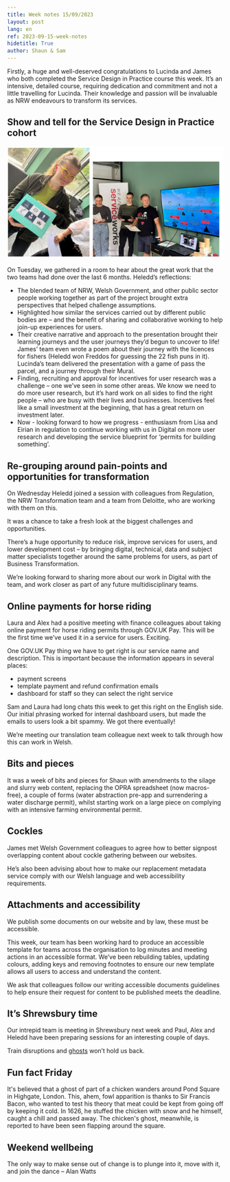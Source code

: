 ```yaml
---
title: Week notes 15/09/2023
layout: post
lang: en
ref: 2023-09-15-week-notes
hidetitle: True
author: Shaun & Sam
---
```


Firstly, a huge and well-deserved congratulations to Lucinda and James who both completed the Service Design in Practice course this week. 
It’s an intensive, detailed course, requiring dedication and commitment and not a little travelling for Lucinda. 
Their knowledge and passion will be invaluable as NRW endeavours to transform its services.

## Show and tell for the Service Design in Practice cohort

![alt text](https://github.com/nrw-digital/week-notes/blob/89ac8ecb3b56b641389f2eb1f07fce0081e3b437/images/service%20design%20ST%20james%20lucinda%202023.PNG?raw=true)

On Tuesday, we gathered in a room to hear about the great work that the two teams had done over the last 6 months.
Heledd’s reflections:
* The blended team of NRW, Welsh Government, and other public sector people working together as part of the project brought extra perspectives that helped challenge assumptions.
* Highlighted how similar the services carried out by different public bodies are – and the benefit of sharing and collaborative working to help join-up experiences for users.
* Their creative narrative and approach to the presentation brought their learning journeys and the user journeys they’d begun to uncover to life!  James’ team even wrote a poem about their journey with the licences for fishers (Heledd won Freddos for guessing the 22 fish puns in it). Lucinda’s team delivered the presentation with a game of pass the parcel, and a journey through their Mural.
* Finding, recruiting and approval for incentives for user research was a challenge – one we’ve seen in some other areas. We know we need to do more user research, but it’s hard work on all sides to find the right people – who are busy with their lives and businesses. Incentives feel like a small investment at the beginning, that has a great return on investment later.
* Now - looking forward to how we progress - enthusiasm from Lisa and Eirian in regulation to continue working with us in Digital on more user research and developing the service blueprint for ‘permits for building something’.

## Re-grouping around pain-points and opportunities for transformation

On Wednesday Heledd joined a session with colleagues from Regulation, the NRW Transformation team and a team from Deloitte, who are working with them on this.

It was a chance to take a fresh look at the biggest challenges and opportunities.

There’s a huge opportunity to reduce risk, improve services for users, and lower development cost – by bringing digital, technical, data and subject matter specialists together around the same problems for users, as part of Business Transformation. 

We’re looking forward to sharing more about our work in Digital with the team, and work closer as part of any future multidisciplinary teams.

## Online payments for horse riding

Laura and Alex had a positive meeting with finance colleagues about taking online payment for horse riding permits through GOV.UK Pay. This will be the first time we’ve used it in a service for users. Exciting. 

One GOV.UK Pay thing we have to get right is our service name and description. This is important because the information appears in several places: 
* payment screens
* template payment and refund confirmation emails
* dashboard for staff so they can select the right service 

Sam and Laura had long chats this week to get this right on the English side. Our initial phrasing worked for internal dashboard users, but made the emails to users look a bit spammy. We got there eventually!

We’re meeting our translation team colleague next week to talk through how this can work in Welsh. 

## Bits and pieces

It was a week of bits and pieces for Shaun with amendments to the silage and slurry web content, replacing the OPRA spreadsheet (now macros-free), a couple of forms (water abstraction pre-app and surrendering a water discharge permit), whilst starting work on a large piece on complying with an intensive farming environmental permit.

## Cockles

James met Welsh Government colleagues to agree how to better signpost overlapping content about cockle gathering between our websites. 

He’s also been advising about how to make our replacement metadata service comply with our Welsh language and web accessibility requirements.

## Attachments and accessibility

We publish some documents on our website and by law, these must be accessible. 

This week, our team has been working hard to produce an accessible template for teams across the organisation to log minutes and meeting actions in an accessible format. We’ve been rebuilding tables, updating colours, adding keys and removing footnotes to ensure our new template allows all users to access and understand the content.

We ask that colleagues follow our writing accessible documents guidelines to help ensure their request for content to be published meets the deadline. 

## It’s Shrewsbury time

Our intrepid team is meeting in Shrewsbury next week and Paul, Alex and Heledd have been preparing sessions for an interesting couple of days.

Train disruptions and [ghosts](https://www.hauntedrooms.co.uk/product/prince-rupert-hotel-shrewsbury) won’t hold us back. 

## Fun fact Friday

It's believed that a ghost of part of a chicken wanders around Pond Square in Highgate, London. This, ahem, fowl apparition is thanks to Sir Francis Bacon, who wanted to test his theory that meat could be kept from going off by keeping it cold. In 1626, he stuffed the chicken with snow and he himself, caught a chill and passed away. The chicken's ghost, meanwhile, is reported to have been seen flapping around the square.

## Weekend wellbeing

The only way to make sense out of change is to plunge into it, move with it, and join the dance – Alan Watts
